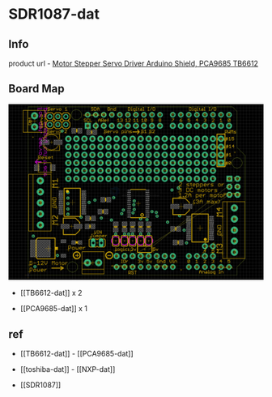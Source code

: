 
# SDR1087-dat

## Info 
 
product url - [Motor Stepper Servo Driver Arduino Shield, PCA9685 TB6612](https://www.electrodragon.com/product/motor-servo-stepper-drive-arduino-shield-pca9685/)
 

## Board Map 

![](2025-03-20-19-36-16.png)

- [[TB6612-dat]] x 2 

- [[PCA9685-dat]] x 1 







## ref 

- [[TB6612-dat]] - [[PCA9685-dat]]

- [[toshiba-dat]] - [[NXP-dat]]

- [[SDR1087]] 



